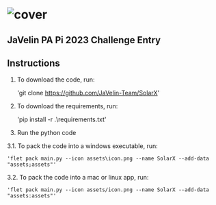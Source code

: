 # ![cover](https://user-images.githubusercontent.com/108481836/235510861-86344cc5-da30-403a-befd-13bc69fd38e4.png)

## JaVelin PA Pi 2023 Challenge Entry

## Instructions

1. To download the code, run:

    'git clone <https://github.com/JaVelin-Team/SolarX>'

2. To download the requirements, run:

    'pip install -r .\requirements.txt'

3. Run the python code

3.1. To pack the code into a windows executable, run:

    'flet pack main.py --icon assets\icon.png --name SolarX --add-data "assets;assets"'

3.2. To pack the code into a mac or linux app, run:

    'flet pack main.py --icon assets/icon.png --name SolarX --add-data "assets:assets"'
